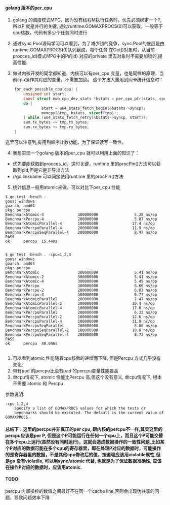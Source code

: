 
#### golang 版本的per_cpu

1. golang 的调度模式MPG，因为没有线程M执行任务时，优先必须绑定一个P, 所以P 就是并行的关键, 通过runtime.GOMAXPROCS(0)可以获取，一般等于cpu核数，代码有多少个任务同时进行

2. 通过sync.Pool源码学习可以看到，为了减少锁的竞争，sync.Pool的底层是由runtime.GOMAXPROCS(0)队列组成，每个任务 在Get()对象时，从当前procces_id(模式MPG中的P的id) 对应的private 里去对象时不需要加锁的,提高性能.

3. 做过内核开发的同学都知道，内核可以有per_cpu 变量，也是同样的原理，当前cpu操作其对应的变量，不需要加锁。
这个方法大量用到网卡统计信息时：
```c
	for_each_possible_cpu(cpu) {
		unsigned int start;
		const struct mwb_cpu_dev_stats *bstats = per_cpu_ptr(stats, cpu);
		do {
    			start = u64_stats_fetch_begin(&bstats->syncp);
    			memcpy(&tmp, bstats, sizeof(tmp));
		} while (u64_stats_fetch_retry(&bstats->syncp, start));
		sum.tx_bytes += tmp.tx_bytes;
		sum.rx_bytes += tmp.rx_bytes;
	}
```
这里可以注意到,有用到顺序计数功能。为了保证读写一致性。

4. 我想实现一个golang 版本的per_cpu 就可以利用上面的知识了：
 * 优先要能获取到procces_id，这时关键，runtime 里的procPin()方法可以获取到pid,但是它是非导出方法
 * //go:linkname 可以间接使用runtime 里的procPin()方法

 5. 统计信息一般用atomic来做，可以对比下per_cpu 性能
 ```
$ go test -bench .
goos: windows
goarch: amd64
pkg: percpu
BenchmarkAtomic-4               300000000                5.38 ns/op
BenchmarkPercpu-4               200000000                5.87 ns/op
BenchmarkAtomicParallel-4       100000000               17.4 ns/op
BenchmarkPercpuParallel-4       200000000               11.9 ns/op
BenchmarkPercpuSeqParallel-4    200000000                8.47 ns/op
PASS
ok      percpu  15.440s


$ go test -bench . -cpu=1,2,4
goos: windows
goarch: amd64
pkg: percpu
BenchmarkAtomic                 300000000                5.41 ns/op
BenchmarkAtomic-2               300000000                5.41 ns/op
BenchmarkAtomic-4               300000000                5.45 ns/op
BenchmarkPercpu                 300000000                6.66 ns/op
BenchmarkPercpu-2               200000000                6.03 ns/op
BenchmarkPercpu-4               300000000                6.77 ns/op
BenchmarkAtomicParallel         200000000                7.47 ns/op
BenchmarkAtomicParallel-2       200000000               10.4 ns/op
BenchmarkAtomicParallel-4       100000000               17.6 ns/op
BenchmarkPercpuParallel         200000000                6.33 ns/op
BenchmarkPercpuParallel-2       100000000               12.6 ns/op
BenchmarkPercpuParallel-4       100000000               11.9 ns/op
BenchmarkPercpuSeqParallel      200000000                8.06 ns/op
BenchmarkPercpuSeqParallel-2    100000000               10.0 ns/op
BenchmarkPercpuSeqParallel-4    200000000                8.73 ns/op
PASS
ok      percpu  40.046s


```
1. 可以看到atomic 性能随着cpu核数的递增而下降, 但是Percpu 方式几乎没有变化;  
2. 带有pad 的percpu比没有pad 的percpu变量性能要高
3. 单cpu情况下, atomic 性能比Percpu 高,但这个没有意义,  单cpu情况下, 根本不需要 atomic 和 Percpu 

参数说明:
```
-cpu 1,2,4
    Specify a list of GOMAXPROCS values for which the tests or
    benchmarks should be executed. The default is the current value of GOMAXPROCS.
```
   
#### 总结下：这里的percpu并非真正的per cpu, 跟内核的percpu不一样,其实这里的percpu应该是per P, 但是这个P可能运行在任何一个cpu上，而且这个P可能交替在多个cpu上运行(虽然没有同时运行)，这就会造成数据操作的一致性问题,比如某个P对应的数据可能在多个cpu的寄存器里，即在处理P对应的数据时，可能操作的是寄存器里的数据，不是其他cpu修改后的值，按道理应该用violatile属性,但是go 没有violatile, 可以用sync/atomic 代替, 也就是为了保证数据准确性, 应该在操作P对应的数据时，应该用atomic.

#### TODO:
   percpu 内部操控的数值之间最好不在同一个cache line,否则会出现伪共享的问题，导致问题效率下降
